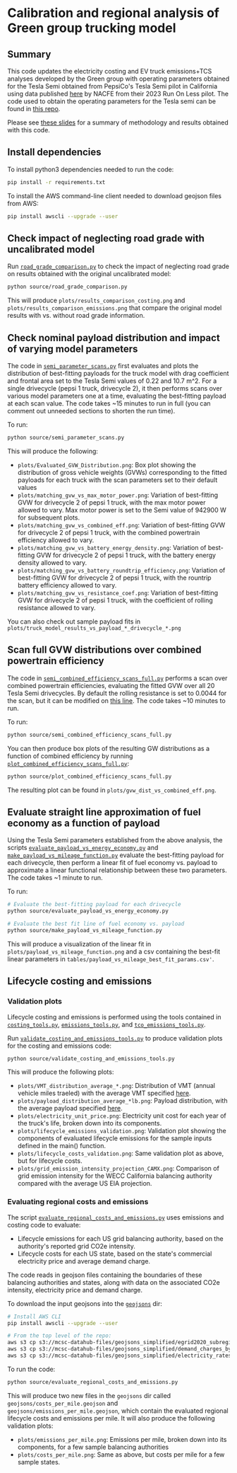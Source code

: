 # Calibration and regional analysis of Green group trucking model

## Summary

This code updates the electricity costing and EV truck emissions+TCS analyses developed by the Green group with operating parameters obtained for the Tesla Semi obtained from PepsiCo's Tesla Semi pilot in California using data published [here](https://runonless.com/run-on-less-electric-depot-reports/) by NACFE from their 2023 Run On Less pilot. The code used to obtain the operating parameters for the Tesla semi can be found in [this repo](https://github.com/mcsc-impact-climate/PepsiCo_NACFE_Analysis).

Please see [these slides](https://docs.google.com/presentation/d/1l4Rhx-8UHH76ify1ockwKjT68-v6luahxVGwR-wyRJk/edit?usp=sharing) for a summary of methodology and results obtained with this code. 

## Install dependencies

To install python3 dependencies needed to run the code:

```bash
pip install -r requirements.txt
```

To install the AWS command-line client needed to download geojson files from AWS:

```bash
pip install awscli --upgrade --user
```

## Check impact of neglecting road grade with uncalibrated model
Run [`road_grade_comparison.py`](./source/road_grade_comparison.py) to check the impact of neglecting road grade on results obtained with the original uncalibrated model:

```bash
python source/road_grade_comparison.py 
```

This will produce `plots/results_comparison_costing.png` and `plots/results_comparison_emissions.png` that compare the original model results with vs. without road grade information. 

## Check nominal payload distribution and impact of varying model parameters

The code in [`semi_parameter_scans.py`](./source/semi_parameter_scans.py) first evaluates and plots the distribution of best-fitting payloads for the truck model with drag coefficient and frontal area set to the Tesla Semi values of 0.22 and 10.7 m^2. For a single drivecycle (pepsi 1 truck, drivecycle 2), it then performs scans over various model parameters one at a time, evaluating the best-fitting payload at each scan value. The code takes ~15 minutes to run in full (you can comment out unneeded sections to shorten the run time). 

To run:

```bash
python source/semi_parameter_scans.py
```

This will produce the following:
* `plots/Evaluated_GVW_Distribution.png`: Box plot showing the distribution of gross vehicle weights (GVWs) corresponding to the fitted payloads for each truck with the scan parameters set to their default values
* `plots/matching_gvw_vs_max_motor_power.png`: Variation of best-fitting GVW for drivecycle 2 of pepsi 1 truck, with the max motor power allowed to vary. Max motor power is set to the Semi value of 942900 W for subsequent plots.
* `plots/matching_gvw_vs_combined_eff.png`: Variation of best-fitting GVW for drivecycle 2 of pepsi 1 truck, with the combined powertrain efficiency allowed to vary.
* `plots/matching_gvw_vs_battery_energy_density.png`: Variation of best-fitting GVW for drivecycle 2 of pepsi 1 truck, with the battery energy density allowed to vary.
* `plots/matching_gvw_vs_battery_roundtrip_efficiency.png`: Variation of best-fitting GVW for drivecycle 2 of pepsi 1 truck, with the rountrip battery efficiency allowed to vary.
* `plots/matching_gvw_vs_resistance_coef.png`: Variation of best-fitting GVW for drivecycle 2 of pepsi 1 truck, with the coefficient of rolling resistance allowed to vary.

You can also check out sample payload fits in `plots/truck_model_results_vs_payload_*_drivecycle_*.png`

## Scan full GVW distributions over combined powertrain efficiency

The code in [`semi_combined_efficiency_scans_full.py`](source/semi_combined_efficiency_scans_full.py) performs a scan over combined powertrain efficiencies, evaluating the fitted GVW over all 20 Tesla Semi drivecycles. By default the rolling resistance is set to 0.0044 for the scan, but it can be modified on [this line](source/semi_combined_efficiency_scans_full.py#L55). The code takes ~10 minutes to run.

To run:

```bash
python source/semi_combined_efficiency_scans_full.py
```

You can then produce box plots of the resulting GW distributions as a function of combined efficiency by running [`plot_combined_efficiency_scans_full.py`](source/plot_combined_efficiency_scans_full.py):

```bash
python source/plot_combined_efficiency_scans_full.py
```

The resulting plot can be found in `plots/gvw_dist_vs_combined_eff.png`.

## Evaluate straight line approximation of fuel economy as a function of payload

Using the Tesla Semi parameters established from the above analysis, the scripts [`evaluate_payload_vs_energy_economy.py`](source/evaluate_payload_vs_energy_economy.py) and [`make_payload_vs_mileage_function.py`](source/make_payload_vs_mileage_function.py) evaluate the best-fitting payload for each drivecycle, then perform a linear fit of fuel economy vs. payload to approximate a linear functional relationship between these two parameters. The code takes ~1 minute to run.

To run:

```bash
# Evaluate the best-fitting payload for each drivecycle
python source/evaluate_payload_vs_energy_economy.py

# Evaluate the best fit line of fuel economy vs. payload
python source/make_payload_vs_mileage_function.py
```

This will produce a visualization of the linear fit in `plots/payload_vs_mileage_function.png` and a csv containing the best-fit linear parameters in `tables/payload_vs_mileage_best_fit_params.csv'`.

## Lifecycle costing and emissions

### Validation plots

Lifecycle costing and emissions is performed using the tools contained in [`costing_tools.py`](./costing_tools.py), [`emissions_tools.py`](./emissions_tools.py), and [`tco_emissions_tools.py`](./tco_emissions_tools.py). 

Run [`validate_costing_and_emissions_tools.py`](./source/validate_costing_and_emissions_tools.py) to produce validation plots for the costing and emissions code:

```bash
python source/validate_costing_and_emissions_tools.py
```

This will produce the following plots:

* `plots/VMT_distribution_average_*.png`: Distribution of VMT (annual vehicle miles traeled) with the average VMT specified [here](./source/validate_costing_and_emissions_tools.py#L85).
* `plots/payload_distribution_average_*lb.png`: Payload distribution, with the average payload specified [here](./source/validate_costing_and_emissions_tools.py#L81).
* `plots/electricity_unit_price.png`: Electricity unit cost for each year of the truck's life, broken down into its components.
* `plots/lifecycle_emissions_validation.png`: Validation plot showing the components of evaluated lifecycle emissions for the sample inputs defined in the main() function.
* `plots/lifecycle_costs_validation.png`: Same validation plot as above, but for lifecycle costs.
* `plots/grid_emission_intensity_projection_CAMX.png`: Comparison of grid emission intensity for the WECC California balancing authority compared with the average US EIA projection.

### Evaluating regional costs and emissions

The script [`evaluate_regional_costs_and_emissions.py`](./source/evaluate_regional_costs_and_emissions.py) uses emissions and costing code to evaluate:

* Lifecycle emissions for each US grid balancing authority, based on the authority's reported grid CO2e intensity. 
* Lifecycle costs for each US state, based on the state's commercial electricity price and average demand charge.

The code reads in geojson files containing the boundaries of these balancing authorities and states, along with data on the associated CO2e intensity, electricity price and demand charge. 

To download the input geojsons into the [`geojsons`](./geojsons) dir:

```bash
# Install AWS CLI
pip install awscli --upgrade --user

# From the top level of the repo:
aws s3 cp s3://mcsc-datahub-files/geojsons_simplified/egrid2020_subregions_merged.geojson ./geojsons
aws s3 cp s3://mcsc-datahub-files/geojsons_simplified/demand_charges_by_state.geojson ./geojsons
aws s3 cp s3://mcsc-datahub-files/geojsons_simplified/electricity_rates_by_state_merged.geojson ./geojsons
```

To run the code:

```bash
python source/evaluate_regional_costs_and_emissions.py
```

This will produce two new files in the `geojsons` dir called `geojsons/costs_per_mile.geojson` and `geojsons/emissions_per_mile.geojson`, which contain the evaluated regional lifecycle costs and emissions per mile. It will also produce the following validation plots:
* `plots/emissions_per_mile.png`: Emissions per mile, broken down into its components, for a few sample balancing authorities
* `plots/costs_per_mile.png`: Same as above, but costs per mile for a few sample states.

